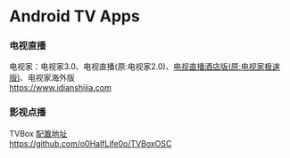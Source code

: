# Android TV Apps

### 电视直播

电视家：电视家3.0、电视直播(原:电视家2.0)、[电视直播酒店版(原:电视家极速版)](https://vinswu.lanzoue.com/iqCq60ob0ybg)、电视家海外版  
https://www.idianshijia.com

### 影视点播

TVBox [配置地址](https://www.yydsys.top/box/api/)   
https://github.com/o0HalfLife0o/TVBoxOSC
